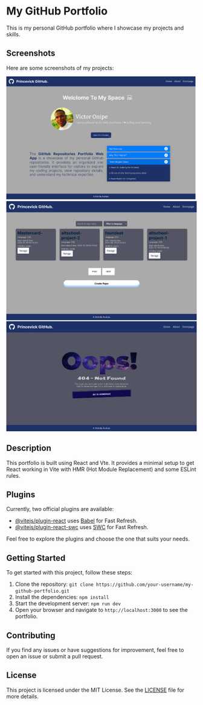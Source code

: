 

# My GitHub Portfolio

This is my personal GitHub portfolio where I showcase my projects and skills.

## Screenshots

Here are some screenshots of my projects:

![Screenshot 1](/src/assets/images/about-ss.png)
![Screenshot 2](/src/assets/images/image.png)
![Screenshot 3](/src/assets/images/opps-ss.png)

## Description

This portfolio is built using React and Vte. It provides a minimal setup to get React working in Vite with HMR (Hot Module Replacement) and some ESLint rules.

## Plugins

Currently, two official plugins are available:

- [@vitejs/plugin-react](https://github.com/vitejs/vite-plugin-react/blob/main/packages/plugin-react/README.md) uses [Babel](https://babeljs.io/) for Fast Refresh.
- [@vitejs/plugin-react-swc](https://github.com/vitejs/vite-plugin-react-swc) uses [SWC](https://swc.rs/) for Fast Refresh.

Feel free to explore the plugins and choose the one that suits your needs.

## Getting Started

To get started with this project, follow these steps:

1. Clone the repository: `git clone https://github.com/your-username/my-github-portfolio.git`
2. Install the dependencies: `npm install`
3. Start the development server: `npm run dev`
4. Open your browser and navigate to `http://localhost:3000` to see the portfolio.

## Contributing

If you find any issues or have suggestions for improvement, feel free to open an issue or submit a pull request.

## License

This project is licensed under the MIT License. See the [LICENSE](/path/to/LICENSE) file for more details.